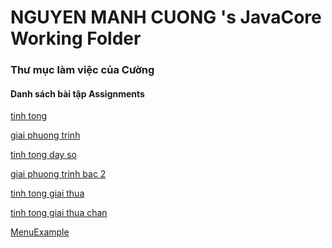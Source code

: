 ﻿# NGUYEN MANH CUONG 's JavaCore Working Folder
### Thư mục làm việc của Cường
#### Danh sách bài tập Assignments
<a href= "https://github.com/FASTTRACKSE/FTJD1801_JavaCore/blob/master/CUONGDN/BT1/src/BT1/BT1.java"> tinh tong </a>


<a href = "https://github.com/FASTTRACKSE/FTJD1801_JavaCore/blob/master/CUONGDN/BT2/src/BT2/BT2.java"> giai phuong trinh </a>

<a href = "https://github.com/FASTTRACKSE/FTJD1801_JavaCore/blob/master/CUONGDN/BT3/src/baitap3/BT3.java" > tinh tong day so </a>

<a href = "https://github.com/FASTTRACKSE/FTJD1801_JavaCore/blob/master/CUONGDN/giai%20phuong%20trinh%20bac%202/src/giaiphuongtrinhbac2/giaiphuongtrinhbac2.java"> giai phuong trinh bac 2 </a>


<a href = "https://github.com/FASTTRACKSE/FTJD1801_JavaCore/blob/master/CUONGDN/tinhtongngaithua/src/tinhtongngaithua/tinhtongngaithua.java" > tinh tong giai thua  </a>

<a href = "https://github.com/FASTTRACKSE/FTJD1801_JavaCore/blob/master/CUONGDN/baitap6/src/tonggiaithuachan/tonggiaithuachan.java"> tinh tong giai thua chan </a>

<a href = "https://github.com/FASTTRACKSE/FTJD1801_JavaCore/blob/master/CUONGDN/baitap7/src/baitap7/MenuExample.java"> MenuExample </a>
